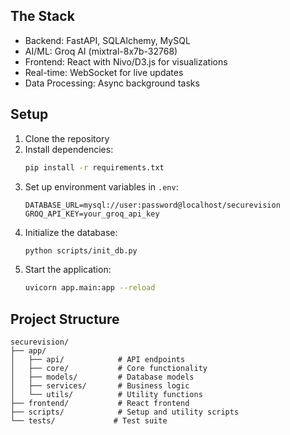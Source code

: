 ## The Stack

- Backend: FastAPI, SQLAlchemy, MySQL
- AI/ML: Groq AI (mixtral-8x7b-32768)
- Frontend: React with Nivo/D3.js for visualizations
- Real-time: WebSocket for live updates
- Data Processing: Async background tasks

## Setup

1. Clone the repository
2. Install dependencies:
   ```bash
   pip install -r requirements.txt
   ```
3. Set up environment variables in `.env`:
   ```
   DATABASE_URL=mysql://user:password@localhost/securevision
   GROQ_API_KEY=your_groq_api_key
   ```
4. Initialize the database:
   ```bash
   python scripts/init_db.py
   ```
5. Start the application:
   ```bash
   uvicorn app.main:app --reload
   ```

## Project Structure

```
securevision/
├── app/
│   ├── api/            # API endpoints
│   ├── core/           # Core functionality
│   ├── models/         # Database models
│   ├── services/       # Business logic
│   └── utils/          # Utility functions
├── frontend/           # React frontend
├── scripts/            # Setup and utility scripts
└── tests/             # Test suite
```
